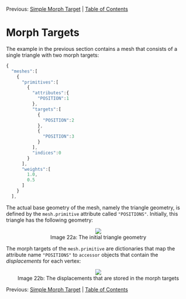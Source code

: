 Previous: [Simple Morph Target](gltfTutorial_021_SimpleMorphTarget.md) | [Table of Contents](README.md)

# Morph Targets

The example in the previous section contains a mesh that consists of a single triangle with two morph targets:

```javascript
{
  "meshes":[
    {
      "primitives":[
        {
          "attributes":{
            "POSITION":1
          },
          "targets":[
            {
              "POSITION":2
            },
            {
              "POSITION":3
            }
          ],
          "indices":0
        }
      ],
      "weights":[
        1.0,
        0.5
      ]
    }
  ],
```


The actual base geometry of the mesh, namely the triangle geometry, is defined by the `mesh.primitive` attribute called `"POSITIONS"`. Initially, this triangle has the following geometry:

<p align="center">
<img src="images/TODO.png" /><br>
<a name="simpleMorphInitial-png"></a>Image 22a: The initial triangle geometry
</p>

The morph targets of the `mesh.primitive` are dictionaries that map the attribute name `"POSITIONS"` to `accessor` objects that contain the *displacements* for each vertex:

<p align="center">
<img src="images/TODO.png" /><br>
<a name="simpleMorphDisplacements-png"></a>Image 22b: The displacements that are stored in the morph targets
</p>



Previous: [Simple Morph Target](gltfTutorial_021_SimpleMorphTarget.md) | [Table of Contents](README.md)
